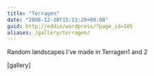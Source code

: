 ```yaml
---
title: "Terragen"
date: "2008-12-30T15:13:20+00:00"
guid: http://eddie/wordpress/?page_id=105
aliases: /gallery/terragen/
---
```


Random landscapes I've made in Terragen1 and 2

\[gallery\]
